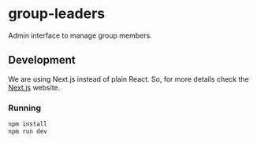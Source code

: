 # group-leaders
Admin interface to manage group members.

## Development

We are using Next.js instead of plain React. So, for more details check the [Next.js](https://nextjs.org) website.

### Running

```bash
npm install
npm run dev
```